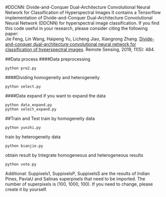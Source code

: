 #DDCNN: Divide-and-Conquer Dual-Architecture Convolutional Neural Network for Classification of Hyperspectral Images
It contains a Tensorflow implementation of Divide-and-Conquer Dual-Architecture Convolutional Neural Network (DDCNN) for hyperspectral image classification. 
If you find this code useful in your research, please consider citing the following paper:  
Jie Feng, Lin Wang, Haipeng Yu, Licheng Jiao, Xiangrong Zhang. [Divide-and-conquer dual-architecture convolutional neural network for classification of hyperspectral images](https://www.mdpi.com/2072-4292/11/5/484). Remote Sensing, 2019, 11(5): 484.

##Data process
####Data preprocessing
```
python pre2.py
```
####Dividing homogeneity and heterogeneity
```
python select.py
```
####Data expand
if you want to expand the data
```
python data_expand.py
python select_expand.py
```
##Train and Test
train by homogeneity data
```
python yunzhi.py 
``` 
train by heterogeneity data
```
python bianjie.py
```
obtain result by Integrate homogeneous and heterogeneous results 
```
python vote.py
```
Additional: Suppixels1, SuppixelsP, SuppixelsS are the results of Indian Pines, PaviaU and 
Salinas superpixels that need to be imported. The number of superpixels is (100, 1000, 100). 
If you need to change, please create it by yourself. 
